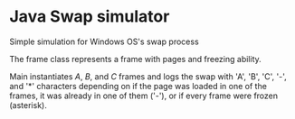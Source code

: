 # Java Swap simulator
 Simple simulation for Windows OS's swap process

The frame class represents a frame with pages and freezing ability.

Main instantiates _A_, _B_, and _C_ frames and logs the swap with 'A', 'B', 'C', '-', and '*' characters depending on if the page was loaded in one of the frames, it was already in one of them ('-'), or if every frame were frozen (asterisk). 